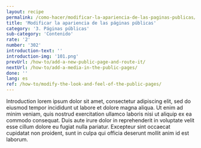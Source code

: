 ```yaml
---
layout: recipe
permalink: /como-hacer/modificar-la-apariencia-de-las-paginas-publicas/
title: 'Modificar la apariencia de las páginas públicas'
category: '3. Páginas públicas'
sub-category: 'Contenido'
rate: '2'
number: '302'
introduction-text: ''
introduction-img: '101.png'
prevUrl: /how-to/add-a-new-public-page-and-route-it/
nextUrl: /how-to/add-a-media-in-the-public-pages/
done: ''
lang: es
ref: /how-to/modify-the-look-and-feel-of-the-public-pages/
---
```


Introduction lorem ipsum dolor sit amet, consectetur adipiscing elit, sed do eiusmod tempor incididunt ut labore et dolore magna aliqua. Ut enim ad minim veniam, quis nostrud exercitation ullamco laboris nisi ut aliquip ex ea commodo consequat. Duis aute irure dolor in reprehenderit in voluptate velit esse cillum dolore eu fugiat nulla pariatur. Excepteur sint occaecat cupidatat non proident, sunt in culpa qui officia deserunt mollit anim id est laborum.


